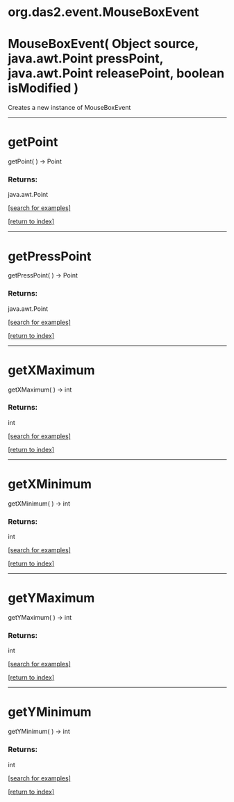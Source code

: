 # org.das2.event.MouseBoxEvent



# MouseBoxEvent( Object source, java.awt.Point pressPoint, java.awt.Point releasePoint, boolean isModified )
Creates a new instance of MouseBoxEvent

***
<a name="getPoint"></a>
# getPoint
getPoint(  ) &rarr; Point



### Returns:
java.awt.Point


<a href="https://github.com/autoplot/dev/search?q=getPoint&unscoped_q=getPoint">[search for examples]</a>

<a href="https://github.com/autoplot/documentation/blob/master/javadoc/index-all.md">[return to index]</a>

***
<a name="getPressPoint"></a>
# getPressPoint
getPressPoint(  ) &rarr; Point



### Returns:
java.awt.Point


<a href="https://github.com/autoplot/dev/search?q=getPressPoint&unscoped_q=getPressPoint">[search for examples]</a>

<a href="https://github.com/autoplot/documentation/blob/master/javadoc/index-all.md">[return to index]</a>

***
<a name="getXMaximum"></a>
# getXMaximum
getXMaximum(  ) &rarr; int



### Returns:
int


<a href="https://github.com/autoplot/dev/search?q=getXMaximum&unscoped_q=getXMaximum">[search for examples]</a>

<a href="https://github.com/autoplot/documentation/blob/master/javadoc/index-all.md">[return to index]</a>

***
<a name="getXMinimum"></a>
# getXMinimum
getXMinimum(  ) &rarr; int



### Returns:
int


<a href="https://github.com/autoplot/dev/search?q=getXMinimum&unscoped_q=getXMinimum">[search for examples]</a>

<a href="https://github.com/autoplot/documentation/blob/master/javadoc/index-all.md">[return to index]</a>

***
<a name="getYMaximum"></a>
# getYMaximum
getYMaximum(  ) &rarr; int



### Returns:
int


<a href="https://github.com/autoplot/dev/search?q=getYMaximum&unscoped_q=getYMaximum">[search for examples]</a>

<a href="https://github.com/autoplot/documentation/blob/master/javadoc/index-all.md">[return to index]</a>

***
<a name="getYMinimum"></a>
# getYMinimum
getYMinimum(  ) &rarr; int



### Returns:
int


<a href="https://github.com/autoplot/dev/search?q=getYMinimum&unscoped_q=getYMinimum">[search for examples]</a>

<a href="https://github.com/autoplot/documentation/blob/master/javadoc/index-all.md">[return to index]</a>

